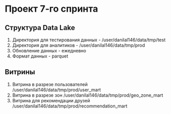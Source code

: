 # Проект 7-го спринта

## Структура Data Lake
1) Директория для тестирования данных - /user/danilal146/data/tmp/test
2) Директория для аналитиков - /user/danilal146/data/tmp/prod
3) Обновление данных - ежедневно
4) Формат данных - parquet

## Витрины
1) Витрина в разрезе пользователей /user/danilal146/data/tmp/prod/user_mart
2) Витрина в разрезе зон /user/danilal146/data/tmp/prod/geo_zone_mart
3) Витрина для рекомендации друзей /user/danilal146/data/tmp/prod/recommendation_mart
